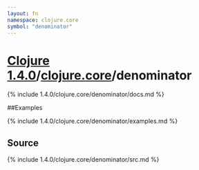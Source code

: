 ```yaml
---
layout: fn
namespace: clojure.core
symbol: "denominator"
---
```


# [Clojure 1.4.0](../../)/[clojure.core](../)/denominator

{% include 1.4.0/clojure.core/denominator/docs.md %}

##Examples

{% include 1.4.0/clojure.core/denominator/examples.md %}
## Source
{% include 1.4.0/clojure.core/denominator/src.md %}


